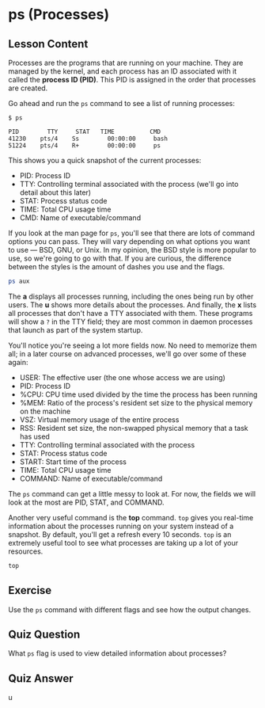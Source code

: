# ps (Processes)

## Lesson Content

Processes are the programs that are running on your machine. They are managed by the kernel, and each process has an ID associated with it called the **process ID (PID)**. This PID is assigned in the order that processes are created.

Go ahead and run the `ps` command to see a list of running processes:

```plaintext
$ ps

PID        TTY     STAT   TIME          CMD
41230    pts/4    Ss        00:00:00     bash
51224    pts/4    R+        00:00:00     ps
```

This shows you a quick snapshot of the current processes:

- PID: Process ID
- TTY: Controlling terminal associated with the process (we'll go into detail about this later)
- STAT: Process status code
- TIME: Total CPU usage time
- CMD: Name of executable/command

If you look at the man page for `ps`, you'll see that there are lots of command options you can pass. They will vary depending on what options you want to use — BSD, GNU, or Unix. In my opinion, the BSD style is more popular to use, so we're going to go with that. If you are curious, the difference between the styles is the amount of dashes you use and the flags.

```bash
ps aux
```

The **a** displays all processes running, including the ones being run by other users. The **u** shows more details about the processes. And finally, the **x** lists all processes that don't have a TTY associated with them. These programs will show a `?` in the TTY field; they are most common in daemon processes that launch as part of the system startup.

You'll notice you're seeing a lot more fields now. No need to memorize them all; in a later course on advanced processes, we'll go over some of these again:

- USER: The effective user (the one whose access we are using)
- PID: Process ID
- %CPU: CPU time used divided by the time the process has been running
- %MEM: Ratio of the process's resident set size to the physical memory on the machine
- VSZ: Virtual memory usage of the entire process
- RSS: Resident set size, the non-swapped physical memory that a task has used
- TTY: Controlling terminal associated with the process
- STAT: Process status code
- START: Start time of the process
- TIME: Total CPU usage time
- COMMAND: Name of executable/command

The `ps` command can get a little messy to look at. For now, the fields we will look at the most are PID, STAT, and COMMAND.

Another very useful command is the **top** command. `top` gives you real-time information about the processes running on your system instead of a snapshot. By default, you'll get a refresh every 10 seconds. `top` is an extremely useful tool to see what processes are taking up a lot of your resources.

```bash
top
```

## Exercise

Use the `ps` command with different flags and see how the output changes.

## Quiz Question

What `ps` flag is used to view detailed information about processes?

## Quiz Answer

u
